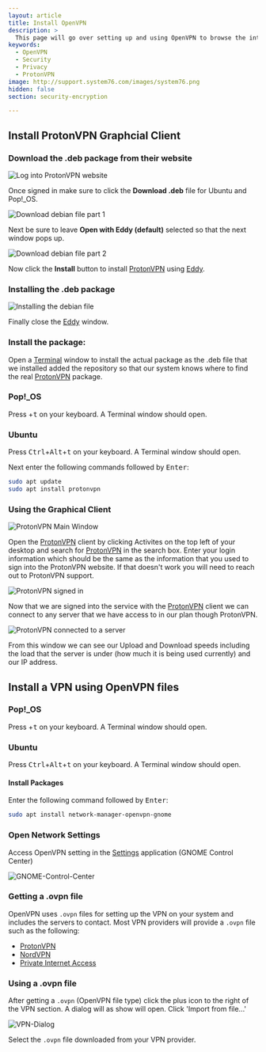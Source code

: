 ```yaml
---
layout: article
title: Install OpenVPN
description: >
  This page will go over setting up and using OpenVPN to browse the internet more securely in places like airports, cafe shops and more.
keywords:
  - OpenVPN
  - Security
  - Privacy
  - ProtonVPN
image: http://support.system76.com/images/system76.png
hidden: false
section: security-encryption

---
```


## Install ProtonVPN Graphcial Client

### Download the .deb package from their website

![Log into ProtonVPN website](/images/use-openvpn/Logged-In.png)

Once signed in make sure to click the **Download .deb** file for Ubuntu and Pop!_OS.

![Download debian file part 1](/images/use-openvpn/Debian-file-download.png)

Next be sure to leave **Open with Eddy (default)** selected so that the next window pops up.

![Download debian file part 2](/images/use-openvpn/Downloaded-debian-file.png)

Now click the **Install** button to install <u>ProtonVPN</u> using <u>Eddy</u>.

### Installing the .deb package

![Installing the debian file](/images/use-openvpn/Installing-debian-file.png)

Finally close the <u>Eddy</u> window.

### Install the package:

Open a <u>Terminal</u> window to install the actual package as the .deb file that we installed added the repository so that our system knows where to find the real <u>ProtonVPN</u> package.

### Pop!_OS

Press <kbd><span class="fl-pop-key"></span></kbd>+<kbd>t</kbd> on your keyboard. A Terminal window should open.

### Ubuntu

Press <kbd>Ctrl</kbd>+<kbd>Alt</kbd>+<kbd>t</kbd> on your keyboard. A Terminal window should open.

Next enter the following commands followed by <kbd>Enter</kbd>:

```bash
sudo apt update
sudo apt install protonvpn
```

### Using the Graphical Client

![ProtonVPN Main Window](/images/use-openvpn/ProtonVPN-main-window.png)

Open the <u>ProtonVPN</u> client by clicking Activites on the top left of your desktop and search for <u>ProtonVPN</u> in the search box. Enter your login information which should be the same as the information that you used to sign into the ProtonVPN website. If that doesn't work you will need to reach out to ProtonVPN support.

![ProtonVPN signed in](/images/use-openvpn/ProtonVPN-signed-in.png)

Now that we are signed into the service with the <u>ProtonVPN</u> client we can connect to any server that we have access to in our plan though ProtonVPN.

![ProtonVPN connected to a server](/images/use-openvpn/ProtonVPN-connected.png)

From this window we can see our Upload and Download speeds including the load that the server is under (how much it is being used currently) and our IP address.

## Install a VPN using OpenVPN files

### Pop!_OS

Press <kbd><span class="fl-pop-key"></span></kbd>+<kbd>t</kbd> on your keyboard. A Terminal window should open.

### Ubuntu

Press <kbd>Ctrl</kbd>+<kbd>Alt</kbd>+<kbd>t</kbd> on your keyboard. A Terminal window should open.

#### Install Packages

Enter the following command followed by <kbd>Enter</kbd>:

```bash
sudo apt install network-manager-openvpn-gnome
```

### Open Network Settings

Access OpenVPN setting in the <u>Settings</u> application (GNOME Control Center)

![GNOME-Control-Center](/images/use-openvpn/GNOME-Control-Center.png)

### Getting a .ovpn file

OpenVPN uses `.ovpn` files for setting up the VPN on your system and includes the servers to contact. Most VPN providers will provide a `.ovpn` file such as the following:

- [ProtonVPN](https://protonvpn.com/)
- [NordVPN](https://nordvpn.com/ovpn/)
- [Private Internet Access](https://www.privateinternetaccess.com/openvpn/openvpn.zip)

### Using a .ovpn file

After getting a `.ovpn` (OpenVPN file type) click the plus icon to the right of the VPN section. A dialog will as show will open. Click 'Import from file...'

![VPN-Dialog](/images/use-openvpn/VPN-Dialog.png)

Select the `.ovpn` file downloaded from your VPN provider.
